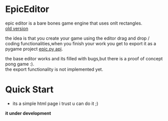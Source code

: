 # EpicEditor
epic editor is a bare bones game engine that uses onlt rectangles.             
[old version](https://github.com/t-88/ta6bi9y)   
    
the idea is that you create your game using the editor drag and drop / coding functionalities,when you finish your work you get to export it as a pygame project [epic.py api](https://github.com/t-88/epic.py).          
        
the base editor works and its filled with bugs,but there is a proof of concept pong game :).           
the export functionality is not implemented yet.         
     
# Quick Start
- its a simple html page i trust u can do it ;)

**it under development**

